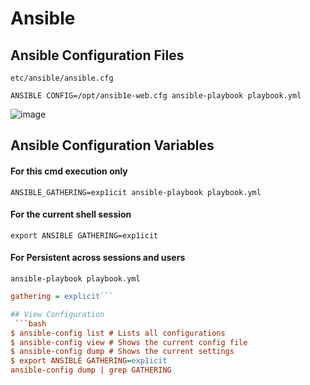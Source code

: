 # Ansible

## Ansible Configuration Files
`etc/ansible/ansible.cfg`

`ANSIBLE CONFIG=/opt/ansib1e-web.cfg ansible-playbook playbook.yml`

![image](https://github.com/user-attachments/assets/c39d5cb1-02a5-4a1e-955b-daf6be245bc5)

## Ansible Configuration Variables
#### For this cmd execution only
`ANSIBLE_GATHERING=exp1icit ansible-playbook playbook.yml`

#### For the current shell session
`export ANSIBLE GATHERING=exp1icit`

#### For Persistent across sessions and users
`ansible-playbook playbook.yml`

```/opt/web-playbooks/ansible.cfg
gathering = explicit```

## View Configuration
 ```bash
$ ansible-config list # Lists all configurations
$ ansible-config view # Shows the current config file
$ ansible-config dump # Shows the current settings
$ export ANSIBLE GATHERING=exp1icit
ansible-config dump | grep GATHERING
```

